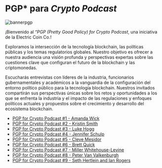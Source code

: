 # PGP* para *Crypto Podcast*
![bannerpgp](https://user-images.githubusercontent.com/81990132/221758326-06cea3f5-4c9e-4466-b9ee-73854628a6aa.png)


¡Bienvenido al *“PGP* *(Pretty Good Policy) for Crypto Podcast*, una iniciativa de la Electric Coin Co.!

Exploramos la intersección de la tecnología blockchain, las políticas públicas y los temas regulatorios globales. Nuestro objetivo es ofrecer a nuestra audiencia una visión profunda y perspectivas expertas sobre las cuestiones clave que configuran el futuro de la blockchain y las criptomonedas.

Escucharás entrevistas con líderes de la industria, funcionarios gubernamentales y académicos a la vanguardia de la configuración del entorno político público para la tecnología blockchain. Nuestros invitados compartirán sus perspectivas únicas sobre los retos y oportunidades a los que se enfrenta la industria y el impacto de las regulaciones y enfoques políticos actuales y propuestos sobre el crecimiento y desarrollo del ecosistema blockchain.



* [PGP for Crypto Podcast #1 - Amanda Wick](https://www.youtube.com/watch?v=m7tvz-U1kJU)
* [PGP for Crypto Podcast #2 - Kristin Smith](https://www.youtube.com/watch?v=fpT-f82Wzc8)
* [PGP for Crypto Podcast #3 - Luke Hogg](https://www.youtube.com/watch?v=467EFsIx4yg)
* [PGP for Crypto Podcast #4 - Jennifer Schulp](https://www.youtube.com/watch?v=Cgnye-QYV7Q)
* [PGP for Crypto Podcast #5 - Cleve Mesidor](https://www.youtube.com/watch?v=sS35aykvf6E)
* [PGP for Crypto Podcast #6 - Brett Quick](https://www.youtube.com/watch?v=im0sXlnaGmU)
* [PGP for Crypto Podcast #7 - Miller Whitehouse-Levine](https://www.youtube.com/watch?v=-utatp0lK6s)
* [PGP for Crypto Podcast #8 - Peter Van Valkenburgh](https://www.youtube.com/watch?v=mMoAph6CBWA)
* [PGP for Crypto Podcast #9 - Seth Hertlein and Ian Rogers](https://www.youtube.com/watch?v=1tgNKdiKUHQ)

